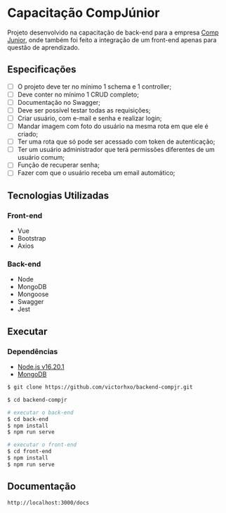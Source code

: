# Capacitação CompJúnior
Projeto desenvolvido na capacitação de back-end para a empresa [Comp Junior](https://www.compjunior.com.br/), onde também foi feito a integração de um front-end apenas para questão de aprendizado.

## Especificações
- [ ] O projeto deve ter no mínimo 1 schema e 1 controller;
- [ ] Deve conter no mínimo 1 CRUD completo;
- [ ] Documentação no Swagger;
- [ ] Deve ser possível testar todas as requisições;
- [ ] Criar usuário, com e-mail e senha e realizar login;
- [ ] Mandar imagem com foto do usuário na mesma rota em que ele é criado;
- [ ] Ter uma rota que só pode ser acessado com token de autenticação;
- [ ] Ter um usuário administrador que terá permissões diferentes de um usuário comum;
- [ ] Função de recuperar senha;
- [ ] Fazer com que o usuário receba um email automático;

## Tecnologias Utilizadas
### Front-end
- Vue
- Bootstrap
- Axios

### Back-end
- Node
- MongoDB
- Mongoose
- Swagger
- Jest



## Executar

### Dependências
- [Node.js v16.20.1](https://nodejs.org/)
- [MongoDB](https://www.mongodb.com/try/download/community)

```bash
$ git clone https://github.com/victorhxo/backend-compjr.git

$ cd backend-compjr

# executar o back-end
$ cd back-end
$ npm install
$ npm run serve

# executar o front-end
$ cd front-end
$ npm install
$ npm run serve

```

## Documentação

```bash
http://localhost:3000/docs
```
